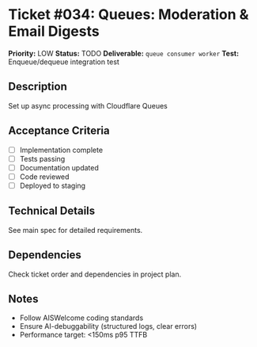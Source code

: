 # Ticket #034: Queues: Moderation & Email Digests

**Priority:** LOW
**Status:** TODO
**Deliverable:** `queue consumer worker`
**Test:** Enqueue/dequeue integration test

## Description
Set up async processing with Cloudflare Queues

## Acceptance Criteria
- [ ] Implementation complete
- [ ] Tests passing
- [ ] Documentation updated
- [ ] Code reviewed
- [ ] Deployed to staging

## Technical Details
See main spec for detailed requirements.

## Dependencies
Check ticket order and dependencies in project plan.

## Notes
- Follow AISWelcome coding standards
- Ensure AI-debuggability (structured logs, clear errors)
- Performance target: <150ms p95 TTFB
